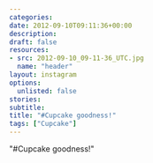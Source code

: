 ```yaml
---
categories:
date: 2012-09-10T09:11:36+00:00
description:
draft: false
resources:
- src: 2012-09-10_09-11-36_UTC.jpg
  name: "header"
layout: instagram
options:
  unlisted: false
stories:
subtitle:
title: "#Cupcake goodness!"
tags: ["Cupcake"]
---
```


"#Cupcake goodness!"
